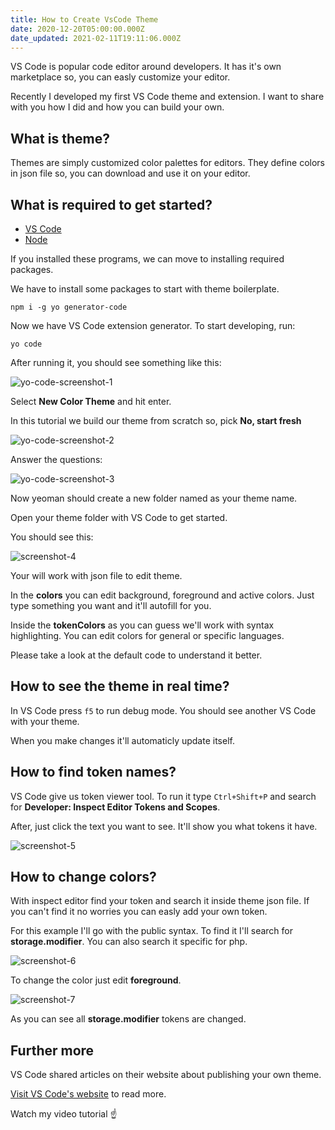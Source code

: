 ```yaml
---
title: How to Create VsCode Theme
date: 2020-12-20T05:00:00.000Z
date_updated: 2021-02-11T19:11:06.000Z
---
```


VS Code is popular code editor around developers. It has it's own marketplace so, you can easly customize your editor.

Recently I developed my first VS Code theme and extension. I want to share with you how I did and how you can build your own.

## What is theme?

Themes are simply customized color palettes for editors. They define colors in json file so, you can download and use it on your editor.

## What is required to get started?

- [VS Code](https://code.visualstudio.com/)
- [Node](https://nodejs.org/en/)

If you installed these programs, we can move to installing required packages.

We have to install some packages to start with theme boilerplate.

    npm i -g yo generator-code
    

Now we have VS Code extension generator. To start developing, run:

    yo code
    

After running it, you should see something like this:

![yo-code-screenshot-1](/images/how-to-create-vscode-theme/yo-code-screenshot-1.png)

Select **New Color Theme** and hit enter.

In this tutorial we build our theme from scratch so, pick **No, start fresh**

![yo-code-screenshot-2](/images/how-to-create-vscode-theme/yo-code-screenshot-2.png)

Answer the questions:

![yo-code-screenshot-3](/images/how-to-create-vscode-theme/yo-code-screenshot-3.png)

Now yeoman should create a new folder named as your theme name.

Open your theme folder with VS Code to get started.

You should see this:

![screenshot-4](/images/how-to-create-vscode-theme/screenshot-4.png)

Your will work with json file to edit theme.

In the **colors** you can edit background, foreground and active colors. Just type something you want and it'll autofill for you.

Inside the **tokenColors** as you can guess we'll work with syntax highlighting. You can edit colors for general or specific languages.

Please take a look at the default code to understand it better.

## How to see the theme in real time?

In VS Code press `f5` to run debug mode. You should see another VS Code with your theme.

When you make changes it'll automaticly update itself.

## How to find token names?

VS Code give us token viewer tool. To run it type `Ctrl+Shift+P` and search for **Developer: Inspect Editor Tokens and Scopes**.

After, just click the text you want to see. It'll show you what tokens it have.

![screenshot-5](/images/how-to-create-vscode-theme/screenshot-5.png)

## How to change colors?

With inspect editor find your token and search it inside theme json file. If you can't find it no worries you can easly add your own token.

For this example I'll go with the public syntax. To find it I'll search for **storage.modifier**. You can also search it specific for php.

![screenshot-6](/images/how-to-create-vscode-theme/screenshot-6.png)

To change the color just edit **foreground**.

![screenshot-7](/images/how-to-create-vscode-theme/screenshot-7.png)

As you can see all **storage.modifier** tokens are changed.

## Further more

VS Code shared articles on their website about publishing your own theme.

[Visit VS Code's website](https://code.visualstudio.com/api/extension-guides/color-theme) to read more.

Watch my video tutorial ☝
